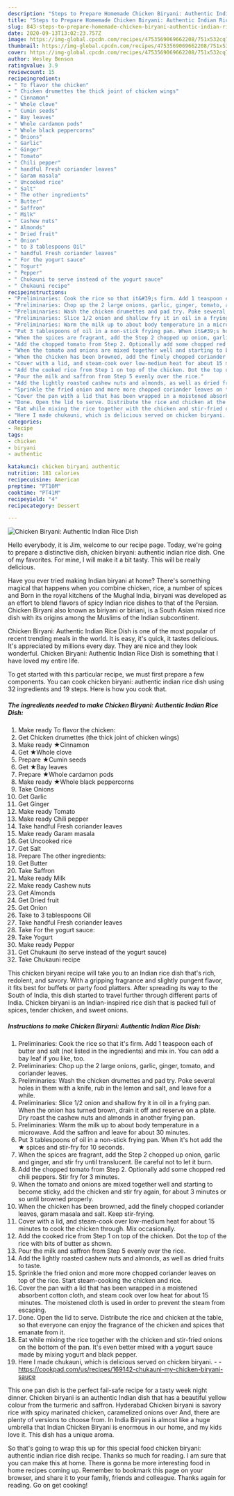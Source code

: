```yaml
---
description: "Steps to Prepare Homemade Chicken Biryani: Authentic Indian Rice Dish"
title: "Steps to Prepare Homemade Chicken Biryani: Authentic Indian Rice Dish"
slug: 843-steps-to-prepare-homemade-chicken-biryani-authentic-indian-rice-dish
date: 2020-09-13T13:02:23.757Z
image: https://img-global.cpcdn.com/recipes/4753569069662208/751x532cq70/chicken-biryani-authentic-indian-rice-dish-recipe-main-photo.jpg
thumbnail: https://img-global.cpcdn.com/recipes/4753569069662208/751x532cq70/chicken-biryani-authentic-indian-rice-dish-recipe-main-photo.jpg
cover: https://img-global.cpcdn.com/recipes/4753569069662208/751x532cq70/chicken-biryani-authentic-indian-rice-dish-recipe-main-photo.jpg
author: Wesley Benson
ratingvalue: 3.9
reviewcount: 15
recipeingredient:
- " To flavor the chicken"
- " Chicken drumettes the thick joint of chicken wings"
- " Cinnamon"
- " Whole clove"
- " Cumin seeds"
- " Bay leaves"
- " Whole cardamon pods"
- " Whole black peppercorns"
- " Onions"
- " Garlic"
- " Ginger"
- " Tomato"
- " Chili pepper"
- " handful Fresh coriander leaves"
- " Garam masala"
- " Uncooked rice"
- " Salt"
- " The other ingredients"
- " Butter"
- " Saffron"
- " Milk"
- " Cashew nuts"
- " Almonds"
- " Dried fruit"
- " Onion"
- " to 3 tablespoons Oil"
- " handful Fresh coriander leaves"
- " For the yogurt sauce"
- " Yogurt"
- " Pepper"
- " Chukauni to serve instead of the yogurt sauce"
- " Chukauni recipe"
recipeinstructions:
- "Preliminaries: Cook the rice so that it&#39;s firm. Add 1 teaspoon each of butter and salt (not listed in the ingredients) and mix in. You can add a bay leaf if you like, too."
- "Preliminaries: Chop up the 2 large onions, garlic, ginger, tomato, and coriander leaves."
- "Preliminaries: Wash the chicken drumettes and pad try. Poke several holes in them with a knife, rub in the lemon and salt, and leave for a while."
- "Preliminaries: Slice 1/2 onion and shallow fry it in oil in a frying pan. When the onion has turned brown, drain it off and reserve on a plate. Dry roast the cashew nuts and almonds in another frying pan."
- "Preliminaries: Warm the milk up to about body temperature in a microwave. Add the saffron and leave for about 30 minutes."
- "Put 3 tablespoons of oil in a non-stick frying pan. When it&#39;s hot add the ★ spices and stir-fry for 10 seconds."
- "When the spices are fragrant, add the Step 2 chopped up onion, garlic and ginger, and stir fry until translucent. Be careful not to let it burn."
- "Add the chopped tomato from Step 2. Optionally add some chopped red chili peppers. Stir fry for 3 minutes."
- "When the tomato and onions are mixed together well and starting to become sticky, add the chicken and stir fry again, for about 3 minutes or so until browned properly."
- "When the chicken has been browned, add the finely chopped coriander leaves, garam masala and salt. Keep stir-frying."
- "Cover with a lid, and steam-cook over low-medium heat for about 15 minutes to cook the chicken through. Mix occasionally."
- "Add the cooked rice from Step 1 on top of the chicken. Dot the top of the rice with bits of butter as shown."
- "Pour the milk and saffron from Step 5 evenly over the rice."
- "Add the lightly roasted cashew nuts and almonds, as well as dried fruits to taste."
- "Sprinkle the fried onion and more more chopped coriander leaves on top of the rice. Start steam-cooking the chicken and rice."
- "Cover the pan with a lid that has been wrapped in a moistened absorbent cotton cloth, and steam cook over low heat for about 15 minutes. The moistened cloth is used in order to prevent the steam from escaping."
- "Done. Open the lid to serve. Distribute the rice and chicken at the table, so that everyone can enjoy the fragrance of the chicken and spices that emanate from it."
- "Eat while mixing the rice together with the chicken and stir-fried onions on the bottom of the pan. It&#39;s even better mixed with a yogurt sauce made by mixing yogurt and black pepper."
- "Here I made chukauni, which is delicious served on chicken biryani.  https://cookpad.com/us/recipes/169142-chukauni-my-chicken-biryani-sauce"
categories:
- Recipe
tags:
- chicken
- biryani
- authentic

katakunci: chicken biryani authentic 
nutrition: 181 calories
recipecuisine: American
preptime: "PT10M"
cooktime: "PT41M"
recipeyield: "4"
recipecategory: Dessert

---
```



![Chicken Biryani: Authentic Indian Rice Dish](https://img-global.cpcdn.com/recipes/4753569069662208/751x532cq70/chicken-biryani-authentic-indian-rice-dish-recipe-main-photo.jpg)

Hello everybody, it is Jim, welcome to our recipe page. Today, we're going to prepare a distinctive dish, chicken biryani: authentic indian rice dish. One of my favorites. For mine, I will make it a bit tasty. This will be really delicious.

Have you ever tried making Indian biryani at home? There&#39;s something magical that happens when you combine chicken, rice, a number of spices and Born in the royal kitchens of the Mughal India, biryani was developed as an effort to blend flavors of spicy Indian rice dishes to that of the Persian. Chicken Biryani also known as biriyani or biriani, is a South Asian mixed rice dish with its origins among the Muslims of the Indian subcontinent.

Chicken Biryani: Authentic Indian Rice Dish is one of the most popular of recent trending meals in the world. It is easy, it's quick, it tastes delicious. It's appreciated by millions every day. They are nice and they look wonderful. Chicken Biryani: Authentic Indian Rice Dish is something that I have loved my entire life.


To get started with this particular recipe, we must first prepare a few components. You can cook chicken biryani: authentic indian rice dish using 32 ingredients and 19 steps. Here is how you cook that.

<!--inarticleads1-->

##### The ingredients needed to make Chicken Biryani: Authentic Indian Rice Dish:

1. Make ready  To flavor the chicken:
1. Get  Chicken drumettes (the thick joint of chicken wings)
1. Make ready  ★Cinnamon
1. Get  ★Whole clove
1. Prepare  ★Cumin seeds
1. Get  ★Bay leaves
1. Prepare  ★Whole cardamon pods
1. Make ready  ★Whole black peppercorns
1. Take  Onions
1. Get  Garlic
1. Get  Ginger
1. Make ready  Tomato
1. Make ready  Chili pepper
1. Take  handful Fresh coriander leaves
1. Make ready  Garam masala
1. Get  Uncooked rice
1. Get  Salt
1. Prepare  The other ingredients:
1. Get  Butter
1. Take  Saffron
1. Make ready  Milk
1. Make ready  Cashew nuts
1. Get  Almonds
1. Get  Dried fruit
1. Get  Onion
1. Take  to 3 tablespoons Oil
1. Take  handful Fresh coriander leaves
1. Take  For the yogurt sauce:
1. Take  Yogurt
1. Make ready  Pepper
1. Get  Chukauni (to serve instead of the yogurt sauce)
1. Take  Chukauni recipe


This chicken biryani recipe will take you to an Indian rice dish that&#39;s rich, redolent, and savory. With a gripping fragrance and slightly pungent flavor, it fits best for buffets or party food platters. After spreading its way to the South of India, this dish started to travel further through different parts of India. Chicken biryani is an Indian-inspired rice dish that is packed full of spices, tender chicken, and sweet onions. 

<!--inarticleads2-->

##### Instructions to make Chicken Biryani: Authentic Indian Rice Dish:

1. Preliminaries: Cook the rice so that it&#39;s firm. Add 1 teaspoon each of butter and salt (not listed in the ingredients) and mix in. You can add a bay leaf if you like, too.
1. Preliminaries: Chop up the 2 large onions, garlic, ginger, tomato, and coriander leaves.
1. Preliminaries: Wash the chicken drumettes and pad try. Poke several holes in them with a knife, rub in the lemon and salt, and leave for a while.
1. Preliminaries: Slice 1/2 onion and shallow fry it in oil in a frying pan. When the onion has turned brown, drain it off and reserve on a plate. Dry roast the cashew nuts and almonds in another frying pan.
1. Preliminaries: Warm the milk up to about body temperature in a microwave. Add the saffron and leave for about 30 minutes.
1. Put 3 tablespoons of oil in a non-stick frying pan. When it&#39;s hot add the ★ spices and stir-fry for 10 seconds.
1. When the spices are fragrant, add the Step 2 chopped up onion, garlic and ginger, and stir fry until translucent. Be careful not to let it burn.
1. Add the chopped tomato from Step 2. Optionally add some chopped red chili peppers. Stir fry for 3 minutes.
1. When the tomato and onions are mixed together well and starting to become sticky, add the chicken and stir fry again, for about 3 minutes or so until browned properly.
1. When the chicken has been browned, add the finely chopped coriander leaves, garam masala and salt. Keep stir-frying.
1. Cover with a lid, and steam-cook over low-medium heat for about 15 minutes to cook the chicken through. Mix occasionally.
1. Add the cooked rice from Step 1 on top of the chicken. Dot the top of the rice with bits of butter as shown.
1. Pour the milk and saffron from Step 5 evenly over the rice.
1. Add the lightly roasted cashew nuts and almonds, as well as dried fruits to taste.
1. Sprinkle the fried onion and more more chopped coriander leaves on top of the rice. Start steam-cooking the chicken and rice.
1. Cover the pan with a lid that has been wrapped in a moistened absorbent cotton cloth, and steam cook over low heat for about 15 minutes. The moistened cloth is used in order to prevent the steam from escaping.
1. Done. Open the lid to serve. Distribute the rice and chicken at the table, so that everyone can enjoy the fragrance of the chicken and spices that emanate from it.
1. Eat while mixing the rice together with the chicken and stir-fried onions on the bottom of the pan. It&#39;s even better mixed with a yogurt sauce made by mixing yogurt and black pepper.
1. Here I made chukauni, which is delicious served on chicken biryani. -  - https://cookpad.com/us/recipes/169142-chukauni-my-chicken-biryani-sauce


This one pan dish is the perfect fail-safe recipe for a tasty week night dinner. Chicken biryani is an authentic Indian dish that has a beautiful yellow colour from the turmeric and saffron. Hyderabad Chicken biryani is savory rice with spicy marinated chicken, caramelized onions over And, there are plenty of versions to choose from. In India Biryani is almost like a huge umbrella that Indian Chicken Biryani is enormous in our home, and my kids love it. This dish has a unique aroma. 

So that's going to wrap this up for this special food chicken biryani: authentic indian rice dish recipe. Thanks so much for reading. I am sure that you can make this at home. There is gonna be more interesting food in home recipes coming up. Remember to bookmark this page on your browser, and share it to your family, friends and colleague. Thanks again for reading. Go on get cooking!
